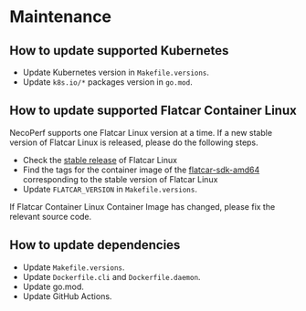 # Maintenance

## How to update supported Kubernetes

- Update Kubernetes version in `Makefile.versions`.
- Update `k8s.io/*` packages version in `go.mod`.

## How to update supported Flatcar Container Linux

NecoPerf supports one Flatcar Linux version at a time.
If a new stable version of Flatcar Linux is released, please do the following steps.

- Check the [stable release](https://www.flatcar.org/releases) of Flatcar Linux
- Find the tags for the container image of the [flatcar-sdk-amd64](https://github.com/orgs/flatcar/packages/container/package/flatcar-sdk-amd64) corresponding to the stable version of Flatcar Linux
- Update `FLATCAR_VERSION` in `Makefile.versions`.

If Flatcar Container Linux Container Image has changed, please fix the relevant source code.

## How to update dependencies

- Update `Makefile.versions`.
- Update `Dockerfile.cli` and `Dockerfile.daemon`.
- Update go.mod.
- Update GitHub Actions.
